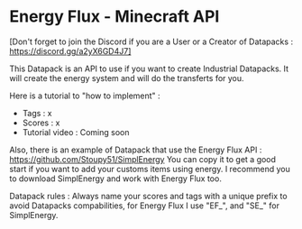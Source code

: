 # Energy Flux - Minecraft API
[Don't forget to join the Discord if you are a User or a Creator of Datapacks : https://discord.gg/a2yX6GD4J7]

This Datapack is an API to use if you want to create Industrial Datapacks.
It will create the energy system and will do the transferts for you.

Here is a tutorial to "how to implement" :
- Tags : x
- Scores : x
- Tutorial video : Coming soon

Also, there is an example of Datapack that use the Energy Flux API : https://github.com/Stoupy51/SimplEnergy
You can copy it to get a good start if you want to add your customs items using energy.
I recommend you to download SimplEnergy and work with Energy Flux too.

Datapack rules :
Always name your scores and tags with a unique prefix to avoid Datapacks compabilities,
for Energy Flux I use "EF_", and "SE_" for SimplEnergy.

